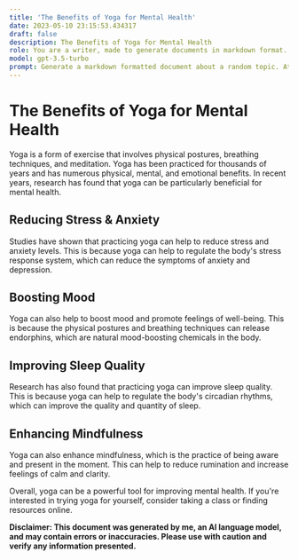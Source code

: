 ```yaml
---
title: 'The Benefits of Yoga for Mental Health'
date: 2023-05-10 23:15:53.434317
draft: false
description: The Benefits of Yoga for Mental Health
role: You are a writer, made to generate documents in markdown format. It is very important that all of the documents you generate are in valid markdown format.
model: gpt-3.5-turbo
prompt: Generate a markdown formatted document about a random topic. At the bottom, include a disclaimer explaining that the document was generated by you. The first line of the document should be the title. Make sure that the entire document is in proper markdown format, using a mix of various tags to make the document visually appealing.
---
```


# The Benefits of Yoga for Mental Health

Yoga is a form of exercise that involves physical postures, breathing techniques, and meditation. Yoga has been practiced for thousands of years and has numerous physical, mental, and emotional benefits. In recent years, research has found that yoga can be particularly beneficial for mental health.

## Reducing Stress & Anxiety

Studies have shown that practicing yoga can help to reduce stress and anxiety levels. This is because yoga can help to regulate the body's stress response system, which can reduce the symptoms of anxiety and depression.

## Boosting Mood

Yoga can also help to boost mood and promote feelings of well-being. This is because the physical postures and breathing techniques can release endorphins, which are natural mood-boosting chemicals in the body.

## Improving Sleep Quality

Research has also found that practicing yoga can improve sleep quality. This is because yoga can help to regulate the body's circadian rhythms, which can improve the quality and quantity of sleep.

## Enhancing Mindfulness

Yoga can also enhance mindfulness, which is the practice of being aware and present in the moment. This can help to reduce rumination and increase feelings of calm and clarity.

Overall, yoga can be a powerful tool for improving mental health. If you're interested in trying yoga for yourself, consider taking a class or finding resources online.

**Disclaimer: This document was generated by me, an AI language model, and may contain errors or inaccuracies. Please use with caution and verify any information presented.**